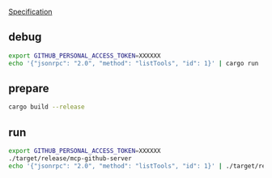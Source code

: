 [Specification](https://github.com/modelcontextprotocol/specification/tree/main)

## debug

```bash
export GITHUB_PERSONAL_ACCESS_TOKEN=XXXXXX
echo '{"jsonrpc": "2.0", "method": "listTools", "id": 1}' | cargo run
```

## prepare

```bash
cargo build --release
```

## run

```bash
export GITHUB_PERSONAL_ACCESS_TOKEN=XXXXXX
./target/release/mcp-github-server
echo '{"jsonrpc": "2.0", "method": "listTools", "id": 1}' | ./target/release/mcp-github-server
```